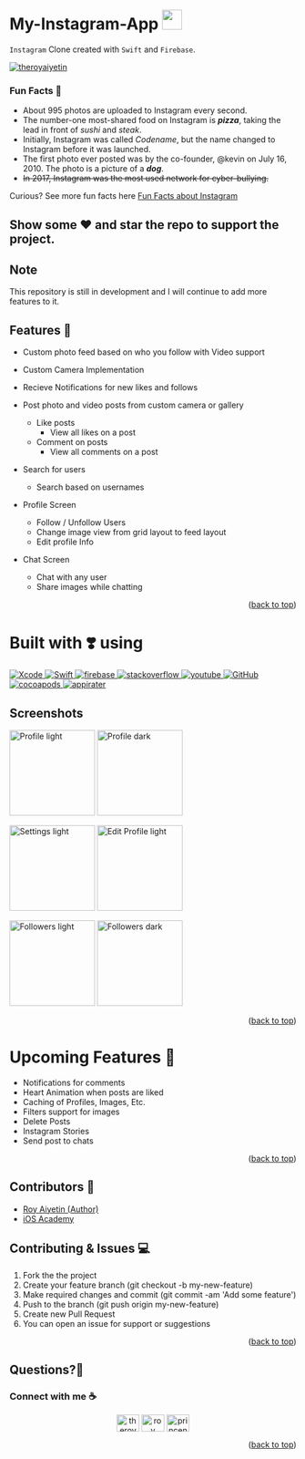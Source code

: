 # My-Instagram-App <img src="https://user-images.githubusercontent.com/95645767/178226420-34f966b9-2168-41b0-866f-66ffa797f6b1.jpeg" width="35" height="35" />

`Instagram` Clone created with `Swift` and `Firebase`.

<p align="left"> <a href="https://twitter.com/theroyaiyetin" target="blank"><img src="https://img.shields.io/twitter/follow/theroyaiyetin?logo=twitter&style=for-the-badge" alt="theroyaiyetin" /></a> </p>

### Fun Facts :apple:
- About 995 photos are uploaded to Instagram every second.
- The number-one most-shared food on Instagram is ***pizza***, taking the lead in front of _sushi_ and _steak_.
- Initially, Instagram was called _Codename_, but the name changed to Instagram before it was launched.
- The first photo ever posted was by the co-founder, @kevin on July 16, 2010. The photo is a picture of a ***dog***.
- ~~In 2017, Instagram was the most used network for cyber-bullying.~~

Curious? See more fun facts here [Fun Facts about Instagram](https://www.thefactsite.com/instagram-facts/)

## Show some :heart: and star the repo to support the project.

## Note
This repository is still in development and I will continue to add more features to it.

## Features :camera_flash:

 * Custom photo feed based on who you follow with Video support
 * Custom Camera Implementation
 * Recieve Notifications for new likes and follows 
 * Post photo and video posts from custom camera or gallery
   * Like posts
      * View all likes on a post
   * Comment on posts
        * View all comments on a post
 * Search for users
    * Search based on usernames
 * Profile Screen
   * Follow / Unfollow Users
   * Change image view from grid layout to feed layout
   * Edit profile Info
 * Chat Screen
    * Chat with any user
    * Share images while chatting
    
    <p align="right">(<a href="#top">back to top</a>)</p>


# Built with :heavy_heart_exclamation: using 

<a href="https://developer.apple.com/xcode/" target="_blank"> <img src="https://img.shields.io/badge/Xcode-1882e8?style=for-the-badge&logo=Xcode&logoColor=white" alt="Xcode"/> </a> 
<a href="https://developer.apple.com/swift/" target="_blank"> <img src="https://img.shields.io/badge/Swift-f15139?style=for-the-badge&logo=Swift&logoColor=white" alt="Swift"/> </a> 
<a href="https://firebase.google.com/" target="_blank"> <img src="https://img.shields.io/badge/firebase-fecc2f?style=for-the-badge&logo=firebase&logoColor=orange" alt="firebase"/> </a> 
<a href="https://stackoverflow.com" target="_blank"> <img src="https://img.shields.io/badge/stackoverflow-f58023?style=for-the-badge&logo=stackoverflow&logoColor=white" alt="stackoverflow"/> </a>
<a href="https://youtube.com" target="_blank"> <img src="https://img.shields.io/badge/youtube-ff0000?style=for-the-badge&logo=youtube&logoColor=white" alt="youtube"/> </a>
<a href="https://github.com/" target="_blank"> <img src="https://img.shields.io/badge/GitHub-100000?style=for-the-badge&logo=github&logoColor=white" alt="GitHub"/> 
<a href="https://cocoapods.org" target="_blank"> <img src="https://img.shields.io/badge/cocoapods-fa2b01?style=for-the-badge&logo=cocoapods&logoColor=white" alt="cocoapods"/> </a>
<a href="https://github.com/arashpayan/appirater" target="_blank"> <img src="https://img.shields.io/badge/appirater-1882e8?style=for-the-badge&logo=appirater&logoColor=white" alt="appirater"/> </a>

## Screenshots

<p float="left">
<img src="https://user-images.githubusercontent.com/95645767/178236874-8c06307e-50a8-450b-99a9-3fd9bbb63207.png" alt="Profile light" width = "150">
<img src="https://user-images.githubusercontent.com/95645767/178238639-20226cb1-295b-454e-bf98-08487b613ef6.png" alt="Profile dark" width = "150" >
</p>

<p float="left">
<img src="https://user-images.githubusercontent.com/95645767/178239004-750fe719-bdc4-4df1-990f-2073a3614935.png" alt="Settings light" width = "150" >
<img src="https://user-images.githubusercontent.com/95645767/178239032-01a901b0-eb50-4d6a-8123-e83a1a6fb598.png" alt="Edit Profile light" width = "150" >
</p>

<p float="left">
<img src="https://user-images.githubusercontent.com/95645767/178240248-dcdff822-ed00-4590-8604-b8db8b429c5d.png" alt="Followers light" width = "150" >
<img src="https://user-images.githubusercontent.com/95645767/178240236-55aaf502-b8e5-4405-a10c-7e300d4fe495.png" alt="Followers dark" width = "150" >
</p>
  
<p align="right">(<a href="#top">back to top</a>)</p>

# Upcoming Features :ocean:
 -  Notifications for comments
 -  Heart Animation when posts are liked
 -  Caching of Profiles, Images, Etc.
 -  Filters support for images
 -  Delete Posts
 -  Instagram Stories
 -  Send post to chats

<p align="right">(<a href="#top">back to top</a>)</p>

## Contributors :fries:
- [Roy Aiyetin (Author)](https://github.com/RoyNkem)
- [iOS Academy](https://github.com/AfrazCodes)

## Contributing & Issues :computer:
1. Fork the the project
2. Create your feature branch (git checkout -b my-new-feature)
3. Make required changes and commit (git commit -am 'Add some feature')
4. Push to the branch (git push origin my-new-feature)
5. Create new Pull Request
6. You can open an issue for support or suggestions

<p align="right">(<a href="#top">back to top</a>)</p>

## Questions?🤔
### Connect with me  :coffee:
<p align="center">
<a href="https://twitter.com/theroyaiyetin" target="blank"><img align="center" src="https://raw.githubusercontent.com/rahuldkjain/github-profile-readme-generator/master/src/images/icons/Social/twitter.svg" alt="theroyaiyetin" height="30" width="40" /></a>
<a href="https://www.linkedin.com/in/roy-aiyetin-97867718a/" target="blank"><img align="center" src="https://raw.githubusercontent.com/rahuldkjain/github-profile-readme-generator/master/src/images/icons/Social/linked-in-alt.svg" alt="roy aiyetin" height="30" width="40" /></a>
<a href="https://discord.gg/princenkem#1581" target="blank"><img align="center" src="https://raw.githubusercontent.com/rahuldkjain/github-profile-readme-generator/master/src/images/icons/Social/discord.svg" alt="princenkem#1581" height="30" width="40" /></a>
</p>

<p align="right">(<a href="#top">back to top</a>)</p>
